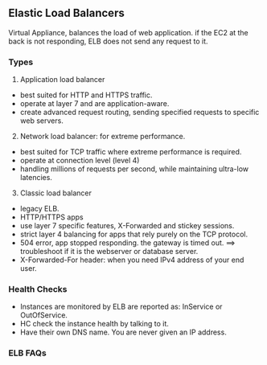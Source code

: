 ## Elastic Load Balancers

Virtual Appliance, balances the load of web application.
if the EC2 at the back is not responding, ELB does not send any request to it.

### Types
1. Application load balancer
* best suited for HTTP and HTTPS traffic.
* operate at layer 7 and are application-aware.
* create advanced request routing, sending specified requests to specific web servers.

2. Network load balancer: for extreme performance.
* best suited for TCP traffic where extreme performance is required.
* operate at connection level (level 4)
* handling millions of requests per second, while maintaining ultra-low latencies.

3. Classic load balancer
* legacy ELB.
* HTTP/HTTPS apps 
* use layer 7 specific features, X-Forwarded and stickey sessions.
* strict layer 4 balancing for apps that rely purely on the TCP protocol.
* 504 error, app stopped responding. the gateway is timed out.
==> troubleshoot if it is the webserver or database server.
* X-Forwarded-For header: when you need IPv4 address of your end user.


### Health Checks
* Instances are monitored by ELB are reported as: InService or OutOfService.
* HC check the instance health by talking to it.
* Have their own DNS name. You are never given an IP address.

### ELB FAQs

